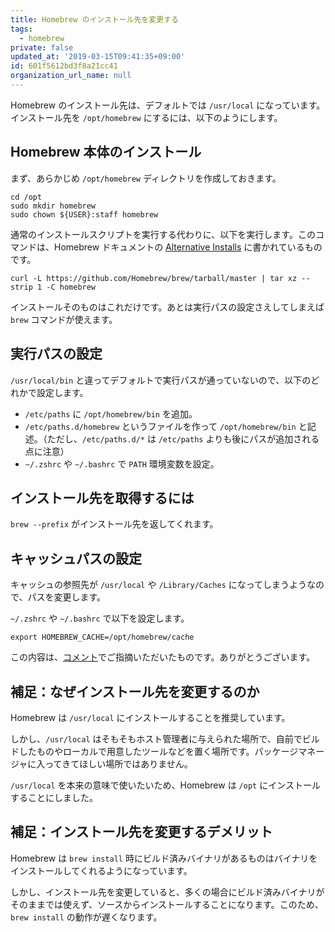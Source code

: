 ```yaml
---
title: Homebrew のインストール先を変更する
tags:
  - homebrew
private: false
updated_at: '2019-03-15T09:41:35+09:00'
id: 601f5612bd3f8a21cc41
organization_url_name: null
---
```

Homebrew のインストール先は、デフォルトでは `/usr/local` になっています。
インストール先を `/opt/homebrew` にするには、以下のようにします。

## Homebrew 本体のインストール

まず、あらかじめ `/opt/homebrew` ディレクトリを作成しておきます。

```shell-session
cd /opt
sudo mkdir homebrew
sudo chown ${USER}:staff homebrew
```

通常のインストールスクリプトを実行する代わりに、以下を実行します。このコマンドは、Homebrew ドキュメントの [Alternative Installs](https://github.com/Homebrew/brew/blob/master/docs/Installation.md#alternative-installs) に書かれているものです。

```shell-session
curl -L https://github.com/Homebrew/brew/tarball/master | tar xz --strip 1 -C homebrew
```

インストールそのものはこれだけです。あとは実行パスの設定さえしてしまえば `brew` コマンドが使えます。

## 実行パスの設定

`/usr/local/bin` と違ってデフォルトで実行パスが通っていないので、以下のどれかで設定します。

* `/etc/paths` に `/opt/homebrew/bin` を追加。
* `/etc/paths.d/homebrew` というファイルを作って `/opt/homebrew/bin` と記述。（ただし、`/etc/paths.d/*` は `/etc/paths` よりも後にパスが追加される点に注意）
* `~/.zshrc` や `~/.bashrc` で `PATH` 環境変数を設定。

## インストール先を取得するには

`brew --prefix` がインストール先を返してくれます。

## キャッシュパスの設定

キャッシュの参照先が `/usr/local` や `/Library/Caches` になってしまうようなので、パスを変更します。

`~/.zshrc` や `~/.bashrc` で以下を設定します。

```
export HOMEBREW_CACHE=/opt/homebrew/cache
```

この内容は、[コメント](http://qiita.com/usamik26/items/601f5612bd3f8a21cc41#comment-21e0df472b6c5949fb75)でご指摘いただいたものです。ありがとうございます。

## 補足：なぜインストール先を変更するのか

Homebrew は `/usr/local` にインストールすることを推奨しています。

しかし、`/usr/local` はそもそもホスト管理者に与えられた場所で、自前でビルドしたものやローカルで用意したツールなどを置く場所です。パッケージマネージャに入ってきてほしい場所ではありません。

`/usr/local` を本来の意味で使いたいため、Homebrew は `/opt` にインストールすることにしました。

## 補足：インストール先を変更するデメリット

Homebrew は `brew install` 時にビルド済みバイナリがあるものはバイナリをインストールしてくれるようになっています。

しかし、インストール先を変更していると、多くの場合にビルド済みバイナリがそのままでは使えず、ソースからインストールすることになります。このため、`brew install` の動作が遅くなります。
